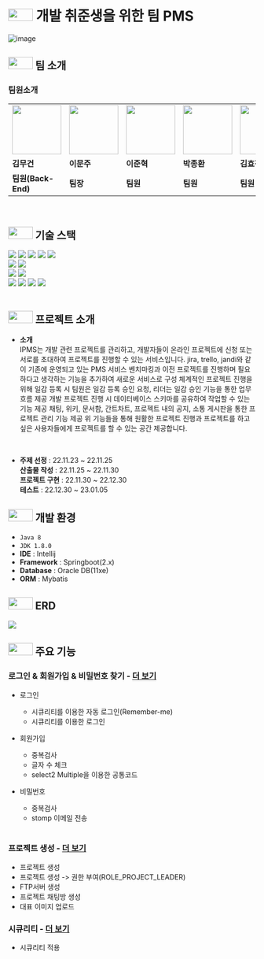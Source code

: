 # <img height="25px" src="https://user-images.githubusercontent.com/103854287/211192759-c54c51aa-f092-49a0-b2dd-e6388f4ae2b0.png" width="50px" />  개발 취준생을 위한 팀 PMS
![image](https://user-images.githubusercontent.com/103854287/211191903-47865893-8988-432f-b4b7-525b8673ebc6.jpg)




##  <img height="25px" src="https://user-images.githubusercontent.com/103854287/211192759-c54c51aa-f092-49a0-b2dd-e6388f4ae2b0.png" width="50px" /> 팀 소개

### 팀원소개

<table>
  <tr>
    <td>
         <img src="https://user-images.githubusercontent.com/103854287/211192552-7b260141-1715-498c-8438-454420eb1e63.jpg" width="100px" />
    </td>
     <td>
         <img src="https://user-images.githubusercontent.com/103854287/211192470-8aa1b1b8-0547-4da4-b674-3e08778bdf98.png" width="100px" />
    </td>
      <td>
         <img src="https://user-images.githubusercontent.com/103854287/211192470-8aa1b1b8-0547-4da4-b674-3e08778bdf98.png" width="100px" />
    </td>
      <td>
         <img src="https://user-images.githubusercontent.com/103854287/211192470-8aa1b1b8-0547-4da4-b674-3e08778bdf98.png" width="100px" />
    </td>
      <td>
         <img src="https://user-images.githubusercontent.com/103854287/211192470-8aa1b1b8-0547-4da4-b674-3e08778bdf98.png" width="100px" />
    </td>
    
  </tr>
  <tr>
    <td><b>김무건</b></td>
    <td><b>이문주</b></td>
    <td><b>이준혁</b></td>
    <td><b>박종환</b></td>
    <td><b>김효정</b></td>
  </tr>
  <tr>
    <td><b>팀원(Back-End)</b></td>
    <td><b>팀장</b></td>
    <td><b>팀원</b></td>
    <td><b>팀원</b></td>
    <td><b>팀원</b></td>
  </tr>
</table>

<br>

##  <img height="25px" src="https://user-images.githubusercontent.com/103854287/211192759-c54c51aa-f092-49a0-b2dd-e6388f4ae2b0.png" width="50px" /> 기술 스택


<div align=left>
<img src="https://img.shields.io/badge/JAVA 8-007396?style=for-the-badge&logo=java&logoColor=white">
  <img src="https://img.shields.io/badge/mybatis-007396?style=for-the-badge&logo=mybatis&logoColor=white">
<img src="https://img.shields.io/badge/Spring-6DB33F?style=for-the-badge&logo=Spring&logoColor=white">
<img src="https://img.shields.io/badge/spring security-6DB33F?style=for-the-badge&logo=springsecurity&logoColor=white">
<img src="https://img.shields.io/badge/websocket-6DB33F?style=for-the-badge&logo=spring&logoColor=white">
<br>
  <img src="https://img.shields.io/badge/javascript-F7DF1E?style=for-the-badge&logo=javascript&logoColor=black"> 
  <img src="https://img.shields.io/badge/jquery-0769AD?style=for-the-badge&logo=jquery&logoColor=white">
<br>
<img src="https://img.shields.io/badge/oracle-red?style=for-the-badge&logo=oracle&logoColor=white">
<img src="https://img.shields.io/badge/Maven-02303A?style=for-the-badge&logo=Maven&logoColor=white">
<br>
<img src="https://img.shields.io/badge/bootstrap-7952B3?style=for-the-badge&logo=bootstrap&logoColor=white">
<img src="https://img.shields.io/badge/IntelliJ IDEA-00A98F?style=for-the-badge&logo=IntelliJ IDEA&logoColor=white">
<img src="https://img.shields.io/badge/notion-000000?style=for-the-badge&logo=notion&logoColor=white">
<img src="https://img.shields.io/badge/svn-181717?style=for-the-badge&logo=svn&logoColor=white">
</div>


<br>

##  <img height="25px" src="https://user-images.githubusercontent.com/103854287/211192759-c54c51aa-f092-49a0-b2dd-e6388f4ae2b0.png" width="50px" /> 프로젝트 소개
- **소개** <br>
  IPMS는 개발 관련 프로젝트를 관리하고, 개발자들이 온라인 프로젝트에 신청 또는 서로를 초대하여 프로젝트를 진행할 수 있는 서비스입니다.
 jira, trello, jandi와 같이 기존에 운영되고 있는 PMS 서비스 벤치마킹과 이전 프로젝트를 진행하며 필요하다고 생각하는 기능을 추가하여 새로운 서비스로 구성
 체계적인 프로젝트 진행을 위해 일감 등록 시 팀원은 일감 등록 승인 요청, 리더는 일감 승인 기능을 통한 업무 흐름 제공 
 개발 프로젝트 진행 시 데이터베이스 스키마를 공유하여 작업할 수 있는 기능 제공
 채팅, 위키, 문서함, 간트차트, 프로젝트 내의 공지, 소통 게시판을 통한 프로젝트 관리 기능 제공 
 위 기능들을 통해 원활한 프로젝트 진행과 프로젝트를 하고 싶은 사용자들에게 프로젝트를 할 수 있는 공간 제공합니다.
<br>

- **주제 선정** : 22.11.23 ~ 22.11.25  
**산출물 작성** : 22.11.25 ~ 22.11.30<BR>
**프로젝트 구현** : 22.11.30 ~ 22.12.30<BR>
**테스트** : 22.12.30 ~ 23.01.05



##  <img height="25px" src="https://user-images.githubusercontent.com/103854287/211192759-c54c51aa-f092-49a0-b2dd-e6388f4ae2b0.png" width="50px" /> 개발 환경

- `Java 8`
- `JDK 1.8.0`
- **IDE** : Intellij
- **Framework** : Springboot(2.x)
- **Database** : Oracle DB(11xe)
- **ORM** : Mybatis


##  <img height="25px" src="https://user-images.githubusercontent.com/103854287/211192759-c54c51aa-f092-49a0-b2dd-e6388f4ae2b0.png" width="50px" /> ERD
<img src="https://user-images.githubusercontent.com/103854287/211195345-cd24db8c-1c88-40bc-a350-0ab5047da43a.png">
  

## <img height="25px" src="https://user-images.githubusercontent.com/103854287/211192759-c54c51aa-f092-49a0-b2dd-e6388f4ae2b0.png" width="50px" /> 주요 기능
### 로그인 & 회원가입 & 비밀번호 찾기 - <a href="https://github.com/KMGeon/IPMS/wiki/%EB%A1%9C%EA%B7%B8%EC%9D%B8&%ED%9A%8C%EC%9B%90%EA%B0%80%EC%9E%85" >더 보기</a>
- 로그인
  - 시큐리티를 이용한 자동 로그인(Remember-me)
  - 시큐리티를 이용한 로그인
 
- 회원가입
  - 중복검사
  - 글자 수 체크
  - select2 Multiple을 이용한 공통코드 
 
- 비밀번호
  - 중복검사
  - stomp 이메일 전송 
  
  <br>
  
### 프로젝트 생성 - <a href="https://github.com/KMGeon/IPMS/wiki/%ED%94%84%EB%A1%9C%EC%A0%9D%ED%8A%B8-%EC%83%9D%EC%84%B1" >더 보기</a>
- 프로젝트 생성
- 프로젝트 생성 -> 권한 부여(ROLE_PROJECT_LEADER)
- FTP서버 생성
- 프로젝트 채팅방 생성
- 대표 이미지 업로드
  
  
### 시큐리티 - <a href="https://github.com/KMGeon/IPMS/wiki/%EC%8B%9C%ED%81%90%EB%A6%AC%ED%8B%B0-&-%EA%B6%8C%ED%95%9C-%EC%B2%B4%ED%81%AC" >더 보기</a>
- 시큐리티 적용

